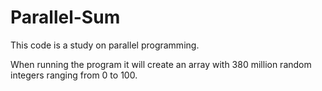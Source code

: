 # Parallel-Sum
This code is a study on parallel programming.

When running the program it will create an array with 380 million random integers ranging from 0 to 100.
